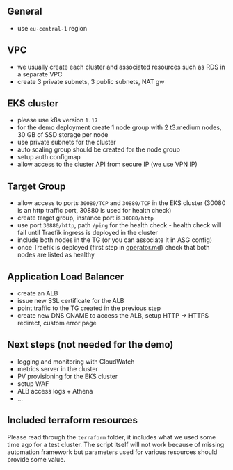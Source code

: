 ## General
* use `eu-central-1` region

## VPC
* we usually create each cluster and associated resources such as RDS in a separate VPC
* create 3 private subnets, 3 public subnets, NAT gw

## EKS cluster
* please use k8s version `1.17`
* for the demo deployment create 1 node group with 2 t3.medium nodes, 30 GB of SSD storage per node
* use private subnets for the cluster
* auto scaling group should be created for the node group
* setup auth configmap
* allow access to the cluster API from secure IP (we use VPN IP)

## Target Group
* allow access to ports `30080/TCP` and `30880/TCP` in the EKS cluster (30080 is an http traffic port, 30880 is used for health check)
* create target group, instance port is `30080/http`
* use port `30880/http`, path `/ping` for the health check - health check will fail until Traefik ingress is deployed in the cluster
* include both nodes in the TG (or you can associate it in ASG config)
* once Traefik is deployed (first step in [operator.md](https://github.com/braintribehq/sns-resources/blob/main/operator.md)) check that both nodes are listed as healthy

## Application Load Balancer
* create an ALB
* issue new SSL certificate for the ALB
* point traffic to the TG created in the previous step
* create new DNS CNAME to access the ALB, setup HTTP -> HTTPS redirect, custom error page

## Next steps (not needed for the demo)
* logging and monitoring with CloudWatch
* metrics server in the cluster 
* PV provisioning for the EKS cluster
* setup WAF
* ALB access logs + Athena
* ...

## Included terraform resources
Please read through the `terraform` folder, it includes what we used some time ago for a test cluster. The script itself will not work because of missing automation framework but parameters used for various resources should provide some value.